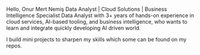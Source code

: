 Hello, Onur Mert Nemiş
Data Analyst | Cloud Solutions | Business Intelligence Specialist
Data Analyst with 3+ years of hands-on experience in cloud services, AI-based tooling, and business intelligence, who wants to learn and integrate quickly developing AI driven world.

I build mini projects to sharpen my skills which some can be found on my repos.

